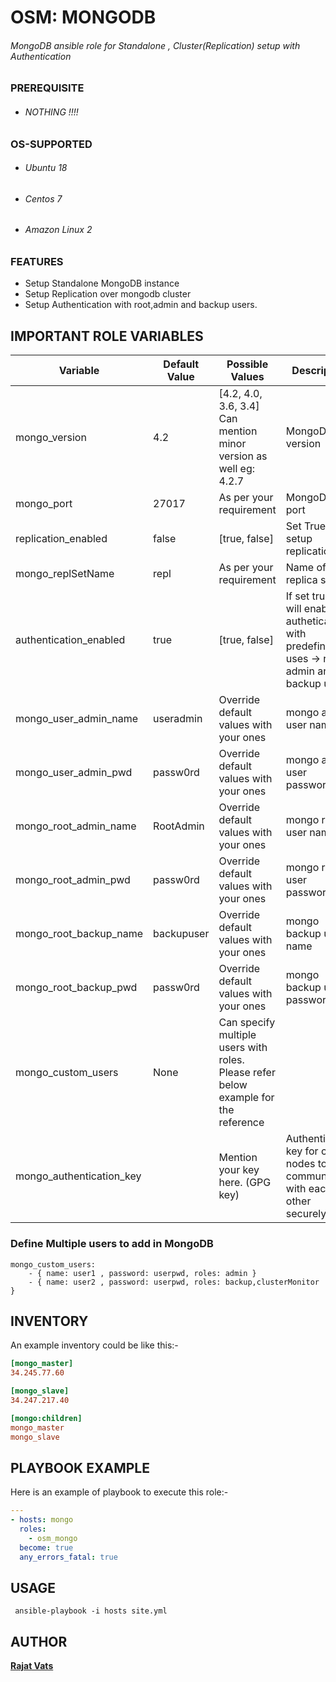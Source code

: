 # OSM: MONGODB
###### MongoDB ansible role for Standalone , Cluster(Replication) setup with Authentication

### PREREQUISITE
* ###### NOTHING !!!!

### OS-SUPPORTED
* ###### Ubuntu 18
* ###### Centos 7
* ###### Amazon Linux 2

### FEATURES
* Setup Standalone MongoDB instance
* Setup Replication over mongodb cluster
* Setup Authentication with root,admin and backup users.

## IMPORTANT ROLE VARIABLES

|**Variable**|**Default Value**|**Possible Values**|**Description**|
|------------|-----------------|-------------------|---------------|
| mongo_version | 4.2 | [4.2, 4.0, 3.6, 3.4] Can mention minor version as well eg: 4.2.7 |MongoDB version | 
| mongo_port | 27017 | As per your requirement | MongoDB port |
| replication_enabled | false | [true, false]  |Set True to setup replication
| mongo_replSetName | repl | As per your requirement | Name of the replica set|
| authentication_enabled | true | [true, false] | If set true, role will enable authetication with predefined uses -> root , admin and backup user|
| mongo_user_admin_name | useradmin | Override default values with your ones | mongo admin user name|
| mongo_user_admin_pwd | passw0rd |  Override default values with your ones|mongo admin user password
| mongo_root_admin_name | RootAdmin |  Override default values with your ones|mongo root user name|
| mongo_root_admin_pwd | passw0rd |  Override default values with your ones|mongo root user password
| mongo_root_backup_name | backupuser | Override default values with your ones |mongo backup user name|
| mongo_root_backup_pwd | passw0rd | Override default values with your ones |mongo backup user password |
| mongo_custom_users | None | Can specify multiple users with roles. Please refer below example for the reference |
|mongo_authentication_key | | Mention your key here. (GPG key) | Authentication key for cluster nodes to communicate with each other securely. |

### Define Multiple users to add in MongoDB
    mongo_custom_users:
        - { name: user1 , password: userpwd, roles: admin }
        - { name: user2 , password: userpwd, roles: backup,clusterMonitor }


## INVENTORY

An example inventory could be like this:-

```ini
[mongo_master]
34.245.77.60

[mongo_slave]
34.247.217.40

[mongo:children]
mongo_master
mongo_slave

```

## PLAYBOOK EXAMPLE

Here is an example of playbook to execute this role:-

```yaml
---
- hosts: mongo
  roles:
    - osm_mongo
  become: true
  any_errors_fatal: true

```

## USAGE
```shell
 ansible-playbook -i hosts site.yml
 ```
## AUTHOR

**[Rajat Vats](rajat.vats@opstree.com)**